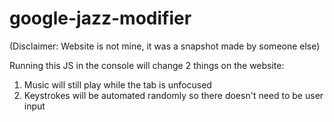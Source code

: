 # google-jazz-modifier

(Disclaimer: Website is not mine, it was a snapshot made by someone else)

Running this JS in the console will change 2 things on the website:
  1. Music will still play while the tab is unfocused
  2. Keystrokes will be automated randomly so there doesn't need to be user input
